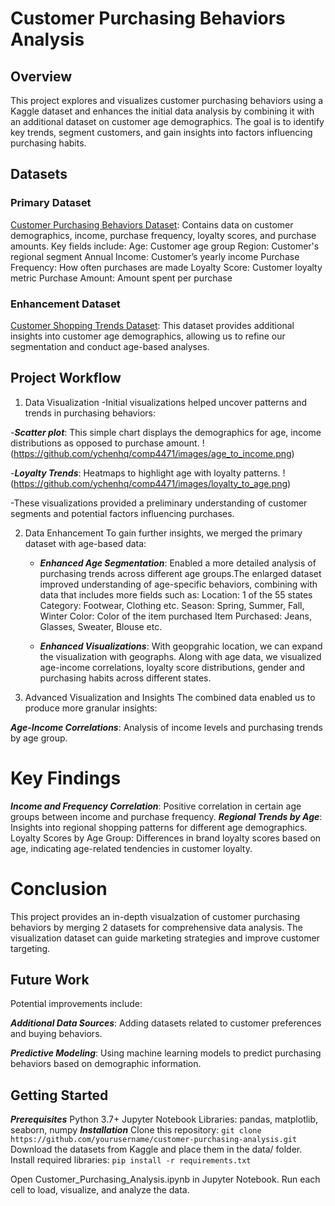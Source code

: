 # Customer Purchasing Behaviors Analysis

## Overview
This project explores and visualizes customer purchasing behaviors using a Kaggle dataset and enhances the initial data analysis by combining it with an additional dataset on customer age demographics. The goal is to identify key trends, segment customers, and gain insights into factors influencing purchasing habits.

## Datasets

### Primary Dataset
[Customer Purchasing Behaviors Dataset](https://www.kaggle.com/datasets/hanaksoy/customer-purchasing-behaviors): Contains data on customer demographics, income, purchase frequency, loyalty scores, and purchase amounts. Key fields include:
Age: Customer age group
Region: Customer's regional segment
Annual Income: Customer’s yearly income
Purchase Frequency: How often purchases are made
Loyalty Score: Customer loyalty metric
Purchase Amount: Amount spent per purchase
### Enhancement Dataset
[Customer Shopping Trends Dataset](https://www.kaggle.com/datasets/iamsouravbanerjee/customer-shopping-trends-dataset): This dataset provides additional insights into customer age demographics, allowing us to refine our segmentation and conduct age-based analyses.


## Project Workflow
1. Data Visualization
   -Initial visualizations helped uncover patterns and trends in purchasing behaviors:

 -***Scatter plot***: This simple chart displays the demographics for age, income distributions as opposed to purchase amount.
!(https://github.com/ychenhq/comp4471/images/age_to_income.png)


 -***Loyalty Trends***: Heatmaps to highlight age with loyalty patterns.
!(https://github.com/ychenhq/comp4471/images/loyalty_to_age.png)

-These visualizations provided a preliminary understanding of customer segments and potential factors influencing purchases.

2. Data Enhancement
To gain further insights, we merged the primary dataset with age-based data:

   - ***Enhanced Age Segmentation***: Enabled a more detailed analysis of purchasing trends across different age groups.The enlarged dataset improved understanding of age-specific behaviors, combining with data that includes more fields such as:
      Location: 1 of the 55 states
      Category: Footwear, Clothing etc.
      Season: Spring, Summer, Fall, Winter
      Color: Color of the item purchased
      Item Purchased: Jeans, Glasses, Sweater, Blouse etc.

   - ***Enhanced Visualizations***: With geopgrahic location, we can expand the visualization with geographs. Along with age data, we visualized age-income correlations, loyalty score distributions, gender and purchasing habits across different states.

4. Advanced Visualization and Insights
The combined data enabled us to produce more granular insights:

***Age-Income Correlations***: Analysis of income levels and purchasing trends by age group.


# Key Findings
***Income and Frequency Correlation***: Positive correlation in certain age groups between income and purchase frequency.
***Regional Trends by Age***: Insights into regional shopping patterns for different age demographics.
Loyalty Scores by Age Group: Differences in brand loyalty scores based on age, indicating age-related tendencies in customer loyalty.

# Conclusion
This project provides an in-depth visualzation of customer purchasing behaviors by merging 2 datasets for comprehensive data analysis. The visualization dataset can guide marketing strategies and improve customer targeting.

## Future Work
Potential improvements include:

***Additional Data Sources***: Adding datasets related to customer preferences and buying behaviors.

***Predictive Modeling***: Using machine learning models to predict purchasing behaviors based on demographic information.

## Getting Started
***Prerequisites***
Python 3.7+
Jupyter Notebook
Libraries: pandas, matplotlib, seaborn, numpy
***Installation***
Clone this repository:
`git clone https://github.com/yourusername/customer-purchasing-analysis.git`
Download the datasets from Kaggle and place them in the data/ folder.
Install required libraries:
`pip install -r requirements.txt`

Open Customer_Purchasing_Analysis.ipynb in Jupyter Notebook.
Run each cell to load, visualize, and analyze the data.

